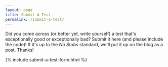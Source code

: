 ```yaml
---
layout: page
title: Submit A Test
permalink: /submit-a-test/
---
```


Did you come across (or better yet, write yourself) a test that's exceptionally good or exceptionally bad?  Submit it here (and please include the code)!  If it's up to the _No Stubs_ standard, we'll put it up on the blog as a post.  Thanks!

{% include submit-a-test-form.html %}